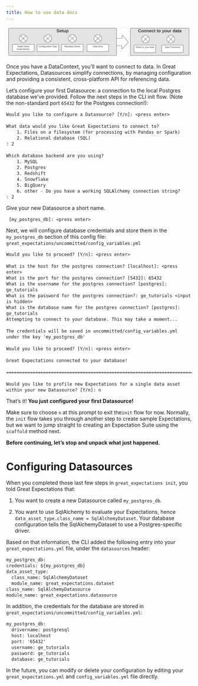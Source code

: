 ```yaml
---
title: How to use data docs
---
```


![minimap](minimap.png)

Once you have a DataContext, you’ll want to connect to data. In Great Expectations, Datasources simplify connections, by managing configuration and providing a consistent, cross-platform API for referencing data.

Let’s configure your first Datasource: a connection to the local Postgres database we’ve provided. Follow the next steps in the CLI init flow. (Note the non-standard port ```65432``` for the Postgres connection!):

````console
Would you like to configure a Datasource? [Y/n]: <press enter>

What data would you like Great Expectations to connect to?
    1. Files on a filesystem (for processing with Pandas or Spark)
    2. Relational database (SQL)
: 2

Which database backend are you using?
    1. MySQL
    2. Postgres
    3. Redshift
    4. Snowflake
    5. BigQuery
    6. other - Do you have a working SQLAlchemy connection string?
: 2
````

Give your new Datasource a short name.
````console
 [my_postgres_db]: <press enter>
````

Next, we will configure database credentials and store them in the `my_postgres_db`
section of this config file: `great_expectations/uncommitted/config_variables.yml`

````console
Would you like to proceed? [Y/n]: <press enter>

What is the host for the postgres connection? [localhost]: <press enter>
What is the port for the postgres connection? [5432]: 65432
What is the username for the postgres connection? [postgres]: ge_tutorials
What is the password for the postgres connection?: ge_tutorials <input is hidden>
What is the database name for the postgres connection? [postgres]: ge_tutorials
Attempting to connect to your database. This may take a moment...

The credentials will be saved in uncommitted/config_variables.yml under the key 'my_postgres_db'

Would you like to proceed? [Y/n]: <press enter>

Great Expectations connected to your database!

================================================================================

Would you like to profile new Expectations for a single data asset
within your new Datasource? [Y/n]: n
````

That’s it! **You just configured your first Datasource!**

Make sure to choose ```n``` at this prompt to exit the```init``` flow for now. Normally, the ```init``` flow takes you through another step to create sample Expectations, but we want to jump straight to creating an Expectation Suite using the ```scaffold``` method next.

**Before continuing, let’s stop and unpack what just happened.**

# Configuring Datasources
When you completed those last few steps in ```great_expectations init```, you told Great Expectations that:

1. You want to create a new Datasource called ```my_postgres_db```.

2. You want to use SqlAlchemy to evaluate your Expectations, hence ```data_asset_type.class_name = SqlAlchemyDataset```. Your database configuration tells the SqlAlchemyDataset to use a Postgres-specific driver.

Based on that information, the CLI added the following entry into your ```great_expectations.yml``` file, under the ```datasources``` header:

````console
my_postgres_db:
credentials: ${my_postgres_db}
data_asset_type:
  class_name: SqlAlchemyDataset
  module_name: great_expectations.dataset
class_name: SqlAlchemyDatasource
module_name: great_expectations.datasource
````

In addition, the credentials for the database are stored in ```great_expectations/uncommitted/config_variables.yml```:

````console
my_postgres_db:
  drivername: postgresql
  host: localhost
  port: '65432'
  username: ge_tutorials
  password: ge_tutorials
  database: ge_tutorials
````

In the future, you can modify or delete your configuration by editing your ```great_expectations.yml``` and ```config_variables.yml``` file directly.
